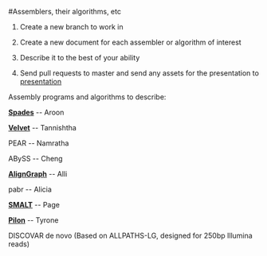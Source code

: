 #Assemblers, their algorithms, etc 

1. Create a new branch to work in 

2. Create a new document for each assembler or algorithm of interest 

3. Describe it to the best of your ability 

4. Send pull requests to master and send any assets for the presentation 
to [presentation](https://github.com/biol7210-genomes/presentation) 

Assembly programs and algorithms to describe: 

**[Spades](/spades.md)** -- Aroon

**[Velvet](/Velvet.md)** -- Tannishtha

PEAR -- Namratha

ABySS -- Cheng

**[AlignGraph](/AlignGraph.md)** -- Alli

pabr -- Alicia 

**[SMALT](/SMALT.md)** -- Page

**[Pilon](/pilon.md)** -- Tyrone


DISCOVAR de novo (Based on ALLPATHS-LG, designed for 250bp Illumina reads)



